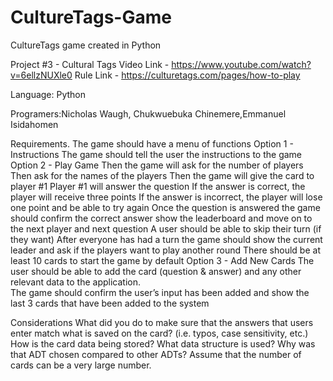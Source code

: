 # CultureTags-Game
CultureTags game created in Python



Project #3 - Cultural Tags
Video Link - https://www.youtube.com/watch?v=6ellzNUXle0
Rule Link  - https://culturetags.com/pages/how-to-play



Language:  Python


Programers:Nicholas Waugh, Chukwuebuka Chinemere,Emmanuel Isidahomen



Requirements.
The game should have a menu of functions
Option 1 - Instructions
The game should tell the user the instructions to the game
Option 2 - Play Game
Then the game will ask for the number of players
Then ask for the names of the players
Then the game will give the card to player #1
Player #1 will answer the question
If the answer is correct, the player will receive three points
If the answer is incorrect, the player will lose one point and be able to try again
Once the question is answered the game should confirm the correct answer show the leaderboard and move on to the next player and next question
A user should be able to skip their turn (if they want)
After everyone has had a turn the game should show the current leader and ask if the players want to play another round
There should be at least 10 cards to start the game by default
Option 3 - Add New Cards
The user should be able to add the card (question & answer) and any other relevant data to the application.  
The game should confirm the user’s input has been added and show the last 3 cards that have been added to the system



Considerations
What did you do to make sure that the answers that users enter match what is saved on the card? (i.e. typos, case sensitivity, etc.)
How is the card data being stored? What data structure is used? Why was that ADT chosen compared to other ADTs? Assume that the number of cards can be a very large number. 


